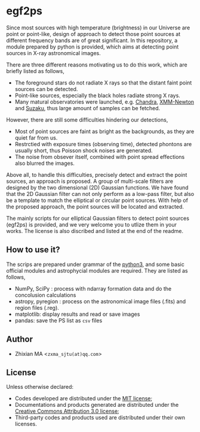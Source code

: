 # egf2ps
Since most sources with high temperature (brightness) in our Universe are point or point-like, design of approach to detect those point sources at different frequency bands are of great significant. In this repository, a module prepared by python is provided, which aims at detecting point sources in X-ray astronomical images. 

There are three different reasons motivating us to do this work, which are briefly listed as follows,

- The foreground stars do not radiate X rays so that the distant faint point sources can be detected.
- Point-like sources, especially the black holes radiate strong X rays.
- Many matural observatories were launched, e.g. [Chandra](https://cxc.harvard.edu), [XMM-Newton](http://www.cosmos.esa.int/web/xmm-newton) and [Suzaku](http://www.cosmos.esa.int/web/suzaku), thus large amount of samples can be fetched.

However, there are still some difficulties hindering our detections,

- Most of point sources are faint as bright as the backgrounds, as they are quiet far from us.
- Restrctied with exposure times (observing time), detected phontons are usually short, thus Poisson shock noises are generated.
- The noise from obsever itself, combined with point spread effections also blurred the images.

Above all, to handle this difficulties, precisely detect and extract the point sources, an approach is proposed. A group of multi-scale filters are designed by the two dimensional (2D) Gaussian functions. We have found that the 2D Gaussian filter can not only perform as a low-pass filter, but also be a template to match the elliptical or circular point sources.  With help of the proposed approach, the point sources will be located and extracted.

The mainly scripts for our elliptical Gaussian filters to detect point sources (egf2ps) is provided, and we very welcome you to utlize them in your works. The license is also discribed and listed at the end of the readme.

## How to use it?
The scrips are prepared under grammar of the [python3](https://en.wikipedia.org/wiki/Python_(programming_language)), and some basic official modules and astrophycial modules are required. They are listed as follows,

- NumPy, SciPy : process with ndarray formation data and do the concolusion calculations
- astropy, pyregion : process on the astronomical image files (.fits) and region files (.reg).
- matplotlib: display results and read or save images
- pandas: save the PS list as `csv` files

## Author
- Zhixian MA <`zxma_sjtu(at)qq.com`>

## License
Unless otherwise declared:

- Codes developed are distributed under the [MIT license](https://opensource.org/licenses/mit-license.php);
- Documentations and products generated are distributed under the [Creative Commons Attribution 3.0 license](https://creativecommons.org/licenses/by/3.0/us/deed.en_US);
- Third-party codes and products used are distributed under their own licenses.

